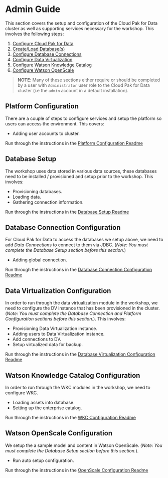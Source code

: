 # Admin Guide

This section covers the setup and configuration of the Cloud Pak for Data cluster as well as supporting services necessary for the workshop. This involves the following steps:

1. [Configure Cloud Pak for Data](#platform-configuration)
1. [Create/Load Database(s)](#database-setup)
1. [Configure Database Connections](#database-connection-configuration)
1. [Configure Data Virtualization](#data-virtualization-configuration)
1. [Configure Watson Knowledge Catalog](#watson-knowledge-catalog-configuration)
1. [Configure Watson OpenScale](#watson-openscale-configuration)

> **NOTE**: Many of these sections either require or should be completed by a user with `Administrator` user role to the Cloud Pak for Data cluster (i.e the `admin` account in a default installation).

## Platform Configuration

There are a couple of steps to configure services and setup the platform so users can access the environment. This covers:

* Adding user accounts to cluster.

Run through the instructions in the [Platform Configuration Readme](./platform-configuration.md)

## Database Setup

The workshop uses data stored in various data sources, these databases need to be installed / provisioned and setup prior to the workshop. This involves:

* Provisioning databases.
* Loading data.
* Gathering connection information.

Run through the instructions in the [Database Setup Readme](./database-setup.md)

## Database Connection Configuration

For Cloud Pak for Data to access the databases we setup above, we need to add *Data Connections* to connect to them via JDBC. (_Note: You must complete the *Database Setup* section before this section._)

* Adding global connection.

Run through the instructions in the [Database Connection Configuration Readme](./database-connection-configuration.md)

## Data Virtualization Configuration

In order to run through the data virtualization module in the workshop, we need to configure the DV instance that has been provisioned in the cluster. (_Note: You must complete the *Database Connection* and *Platform Configuration* sections before this section._). This involves:

* Provisioning Data Virtualization instance.
* Adding users to Data Virtualization instance.
* Add connections to DV.
* Setup virtualized data for backup.

Run through the instructions in the [Database Virtualization Configuration Readme](./datavirtualization-configuration.md)

## Watson Knowledge Catalog Configuration

In order to run through the WKC modules in the workshop, we need to configure WKC.

* Loading assets into database.
* Setting up the enterprise catalog.

Run through the instructions in the [WKC Configuration Readme](./wkc-configuration.md)

## Watson OpenScale Configuration

We setup the a sample model and content in Watson OpenScale. (_Note: You must complete the *Database Setup* section before this section._).

* Run auto setup configuration.

Run through the instructions in the [OpenScale Configuration Readme](./wos-configuration.md)
